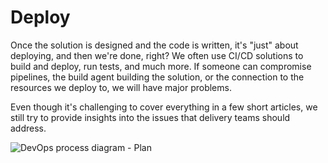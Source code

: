 # Deploy

<div className="row category-intro">
    <div className="column">
        <p>
            Once the solution is designed and the code is written, it's "just" about deploying, and then we're done, right? We often use CI/CD solutions to build and deploy, run tests, and much more.
            If someone can compromise pipelines, the build agent building the solution, or the connection to the resources we deploy to, we will have major problems.
        </p>
        <p>
            Even though it's challenging to cover everything in a few short articles, we still try to provide insights into the issues that delivery teams should address.
        </p>
    </div>
    <div className="column">
        <img alt="DevOps process diagram - Plan" src="/img/devops_plan.svg"/>
    </div>
</div>
